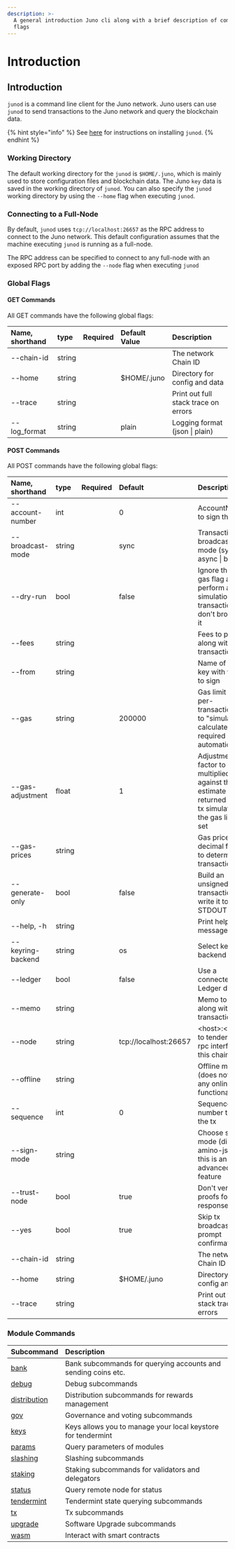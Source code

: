 ```yaml
---
description: >-
  A general introduction Juno cli along with a brief description of commands and
  flags
---
```


# Introduction

## Introduction

`junod` is a command line client for the Juno network. Juno users can use `junod` to send transactions to the Juno network and query the blockchain data.

{% hint style="info" %}
See [here](../validators/getting-setup.md) for instructions on installing `junod`.
{% endhint %}

### Working Directory <a id="working-directory"></a>

The default working directory for the `junod` is `$HOME/.juno`, which is mainly used to store configuration files and blockchain data. The Juno `key` data is saved in the working directory of `junod`. You can also specify the `junod` working directory by using the `--home` flag when executing `junod`. 

### Connecting to a Full-Node

By default, `junod` uses `tcp://localhost:26657` as the RPC address to connect to the Juno network. This default configuration assumes that the machine executing `junod` is running as a full-node.

The RPC address can be specified to connect to any full-node with an exposed RPC port by adding the `--node` flag when executing `junod`

### Global Flags <a id="global-flags"></a>

#### GET Commands <a id="get-commands"></a>

All GET commands have the following global flags:

| Name, shorthand | type | Required | Default Value | Description |
| :--- | :--- | :--- | :--- | :--- |
| --chain-id | string |  |  | The network Chain ID |
| --home | string |  | $HOME/.juno | Directory for config and data |
| --trace | string |  |  | Print out full stack trace on errors |
| --log\_format | string |  | plain | Logging format \(json \| plain\) |

#### POST Commands <a id="post-commands"></a>

All POST commands have the following global flags:

| Name, shorthand | type | Required | Default | Description |
| :--- | :--- | :--- | :--- | :--- |
| --account-number | int |  | 0 | AccountNumber to sign the tx |
| --broadcast-mode | string |  | sync | Transaction broadcasting mode \(sync \| async \| block\) |
| --dry-run | bool |  | false | Ignore the --gas flag and perform a simulation of a transaction, but don't broadcast it |
| --fees | string |  |  | Fees to pay along with transaction |
| --from | string |  |  | Name of private key with which to sign |
| --gas | string |  | 200000 | Gas limit to set per-transaction; set to "simulate" to calculate required gas automatically |
| --gas-adjustment | float |  | 1 | Adjustment factor to be multiplied against the estimate returned by the tx simulation; if the gas limit is set |
| --gas-prices | string |  |  | Gas prices in decimal format to determine the transaction fee |
| --generate-only | bool |  | false | Build an unsigned transaction and write it to STDOUT |
| --help, -h | string |  |  | Print help message |
| --keyring-backend | string |  | os | Select keyring's backend |
| --ledger | bool |  | false | Use a connected Ledger device |
| --memo | string |  |  | Memo to send along with transaction |
| --node | string |  | tcp://localhost:26657 | &lt;host&gt;:&lt;port&gt; to tendermint rpc interface for this chain |
| --offline | string |  |  | Offline mode \(does not allow any online functionality\) |
| --sequence | int |  | 0 | Sequence number to sign the tx |
| --sign-mode | string |  |  | Choose sign mode \(direct \| amino-json\), this is an advanced feature |
| --trust-node | bool |  | true | Don't verify proofs for responses |
| --yes | bool |  | true | Skip tx broadcasting prompt confirmation |
| --chain-id | string |  |  | The network Chain ID |
| --home | string |  | $HOME/.juno | Directory for config and data |
| --trace | string |  |  | Print out full stack trace on errors |

### Module Commands <a id="module-commands"></a>

| **Subcommand** | **Description** |
| :--- | :--- |
| [bank](modules/bank.md) | Bank subcommands for querying accounts and sending coins etc. |
| [debug](modules/debug.md) | Debug subcommands |
| [distribution](modules/distribution.md) | Distribution subcommands for rewards management |
| [gov](modules/gov.md) | Governance and voting subcommands |
| [keys](modules/keys.md) | Keys allows you to manage your local keystore for tendermint |
| [params](modules/params.md) | Query parameters of modules |
| [slashing](modules/slashing.md) | Slashing subcommands |
| [staking](modules/staking.md) | Staking subcommands for validators and delegators |
| [status](modules/status.md) | Query remote node for status |
| [tendermint](modules/tendermint.md) | Tendermint state querying subcommands |
| [tx]() | Tx subcommands |
| [upgrade](modules/upgrade.md) | Software Upgrade subcommands |
| [wasm](modules/wasm.md) | Interact with smart contracts |

